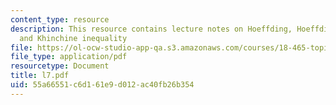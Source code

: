 ```yaml
---
content_type: resource
description: This resource contains lecture notes on Hoeffding, Hoeffding-Chernoff,
  and Khinchine inequality
file: https://ol-ocw-studio-app-qa.s3.amazonaws.com/courses/18-465-topics-in-statistics-statistical-learning-theory-spring-2007/55a66551c6d161e9d012ac40fb26b354_l7.pdf
file_type: application/pdf
resourcetype: Document
title: l7.pdf
uid: 55a66551-c6d1-61e9-d012-ac40fb26b354
---
```

